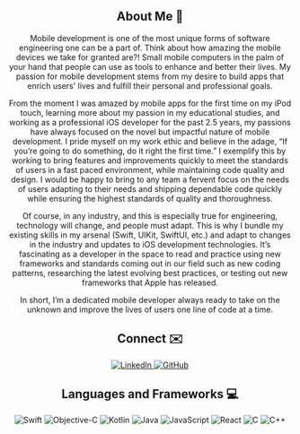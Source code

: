 <div align="center">
    <h2>About Me 🚀</h2>
    <p>Mobile development is one of the most unique forms of software engineering one can be a part of. Think about how amazing the mobile devices we take for granted are?! Small mobile computers in the palm of your hand that people can use as tools to enhance and better their lives. My passion for mobile development stems from my desire to build apps that enrich users' lives and fulfill their personal and professional goals.

From the moment I was amazed by mobile apps for the first time on my iPod touch, learning more about my passion in my educational studies, and working as a professional iOS developer for the past 2.5 years, my passions have always focused on the novel but impactful nature of mobile development. I pride myself on my work ethic and believe in the adage, “If you’re going to do something, do it right the first time.” I exemplify this by working to bring features and improvements quickly to meet the standards of users in a fast paced environment, while maintaining code quality and design. I would be happy to bring to any team a fervent focus on the needs of users adapting to their needs and shipping dependable code quickly while ensuring the highest standards of quality and thoroughness.

Of course, in any industry, and this is especially true for engineering, technology will change, and people must adapt. This is why I bundle my existing skills in my arsenal (Swift, UIKit, SwiftUI, etc.) and adapt to changes in the industry and updates to iOS development technologies. It’s fascinating as a developer in the space to read and practice using new frameworks and standards coming out in our field such as new coding patterns, researching the latest evolving best practices, or testing out new frameworks that Apple has released.

In short, I’m a dedicated mobile developer always ready to take on the unknown and improve the lives of users one line of code at a time.</p>
</div>

<div align="center">
  <h2>Connect ✉️</h2>
    <a href="https://www.linkedin.com/in/jon-iger/">
        <img src="https://img.shields.io/badge/LinkedIn-0077B5?style=for-the-badge&logo=linkedin&logoColor=white" alt="LinkedIn"/>
    </a>
    <a href="https://github.com/jon-iger">
        <img src="https://img.shields.io/badge/GitHub-000000?style=for-the-badge&logo=github&logoColor=white" alt="GitHub"/>
    </a>
</div>

<div align="center">
  <h2>Languages and Frameworks 💻</h2>
    <img src="https://img.shields.io/badge/Swift-Ffa500?style=for-the-badge&logo=swift&logoColor=white" alt="Swift" />
    <img src="https://img.shields.io/badge/Objective-C-Ffa500?style=for-the-badge&logo=objectivec&logoColor=white" alt="Objective-C" />
    <img src="https://img.shields.io/badge/Kotlin-2bcf0d?style=for-the-badge&logo=kotlint&logoColor=white" alt="Kotlin" />
    <img src="https://img.shields.io/badge/Java-Ffa500?style=for-the-badge&logo=java&logoColor=white" alt="Java" />
    <img src="https://img.shields.io/badge/JavaScript-cf1e1e?style=for-the-badge&logo=javascript&logoColor=white" alt="JavaScript" />
    <img src="https://img.shields.io/badge/React-00daff?style=for-the-badge&logo=react&logoColor=white" alt="React" />
    <img src="https://img.shields.io/badge/C-cbcf1e?style=for-the-badge&logo=&logoColor=white" alt="C" />
    <img src="https://img.shields.io/badge/C++-846b0f?style=for-the-badge&logo=c++&logoColor=white" alt="C++" />
</div>
<!--
**jon-iger/jon-iger** is a ✨ _special_ ✨ repository because its `README.md` (this file) appears on your GitHub profile.

Here are some ideas to get you started:

- 🔭 I’m currently working on ...
- 🌱 I’m currently learning ...
- 👯 I’m looking to collaborate on ...
- 🤔 I’m looking for help with ...
- 💬 Ask me about ...
- 📫 How to reach me: ...
- 😄 Pronouns: ...
- ⚡ Fun fact: ...
-->
